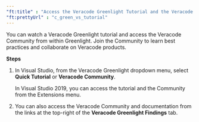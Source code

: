 ```yaml
---
"ft:title" : "Access the Veracode Greenlight Tutorial and the Veracode Community"
"ft:prettyUrl" : "c_green_vs_tutorial"
---
```

You can watch a Veracode Greenlight tutorial and access the Veracode Community from within Greenlight. Join the Community to learn best practices and collaborate on Veracode products.

<p font-size="13pt"><b>Steps</b></p>

1. In Visual Studio, from the Veracode Greenlight dropdown menu, select **Quick Tutorial** or **Veracode Community**. 
 
    In Visual Studio 2019, you can access the tutorial and the Community from the Extensions menu.

2. You can also access the Veracode Community and documentation from the links at the top-right of the **Veracode Greenlight Findings** tab.